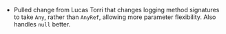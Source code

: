 * Pulled change from Lucas Torri that changes logging method signatures
  to take `Any`, rather than `AnyRef`, allowing more parameter flexibility.
  Also handles `null` better.
